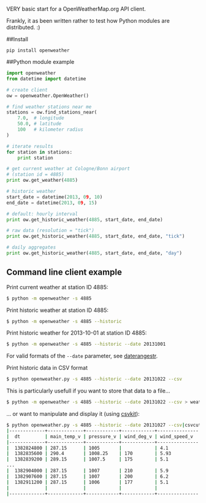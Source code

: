 VERY basic start for a OpenWeatherMap.org API client.

Frankly, it as been written rather to test how Python modules are distributed. :)

##Install

    pip install openweather

##Python module example
    
```python
import openweather
from datetime import datetime

# create client
ow = openweather.OpenWeather()

# find weather stations near me
stations = ow.find_stations_near(
	7.0,  # longitude
	50.0, # latitude
	100   # kilometer radius
)

# iterate results
for station in stations:
	print station

# get current weather at Cologne/Bonn airport
# (station id = 4885)
print ow.get_weather(4885)

# historic weather
start_date = datetime(2013, 09, 10)
end_date = datetime(2013, 09, 15)

# default: hourly interval
print ow.get_historic_weather(4885, start_date, end_date)

# raw data (resolution = "tick")
print ow.get_historic_weather(4885, start_date, end_date, "tick")

# daily aggregates
print ow.get_historic_weather(4885, start_date, end_date, "day")
```

## Command line client example

Print current weather at station ID 4885:

```sh
$ python -m openweather -s 4885
```

Print historic weather at station ID 4885:

```sh
$ python -m openweather -s 4885 --historic
```

Print historic weather for 2013-10-01 at station ID 4885:

```sh
$ python -m openweather -s 4885 --historic --date 20131001
```

For valid formats of the `--date` parameter, see [daterangestr](https://github.com/marians/py-daterangestr).

Print historic data in CSV format

```sh
$ python openweather.py -s 4885 --historic --date 20131022 --csv
```

This is particularly usefull if you want to store that data to a file...

```sh
$ python -m openweather -s 4885 --historic --date 20131022 --csv > weather.csv
```

... or want to manipulate and display it (using [csvkit](https://github.com/onyxfish/csvkit)):

```sh
$ python openweather.py -s 4885 --historic --date 20131027 --csv|csvcut -c 9,26,30,35,43|csvlook
|-------------+-------------+------------+------------+---------------|
|  dt         | main_temp_v | pressure_v | wind_deg_v | wind_speed_v  |
|-------------+-------------+------------+------------+---------------|
|  1382824800 | 287.15      | 1005       |            | 4.1           |
|  1382835600 | 290.4       | 1008.25    | 170        | 5.93          |
|  1382839200 | 289.15      | 1007.5     | 175        | 5.1           |
...
|  1382904000 | 287.15      | 1007       | 210        | 5.9           |
|  1382907600 | 287.15      | 1007       | 200        | 6.2           |
|  1382911200 | 287.15      | 1006       | 177        | 5.1           |
|             |             |            |            |               |
|-------------+-------------+------------+------------+---------------|
```
